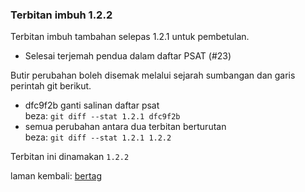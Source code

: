 ---
---

### Terbitan imbuh 1.2.2

Terbitan imbuh tambahan selepas 1.2.1 untuk pembetulan.

- Selesai terjemah pendua dalam daftar PSAT (#23)

Butir perubahan boleh disemak melalui sejarah sumbangan
dan garis perintah git berikut.

- dfc9f2b ganti salinan daftar psat  
beza: `git diff --stat 1.2.1 dfc9f2b`
- semua perubahan antara dua terbitan berturutan  
beza: `git diff --stat 1.2.1 1.2.2`

Terbitan ini dinamakan `1.2.2`

laman kembali: [bertag][0]

  [0]: ../bertag.md
